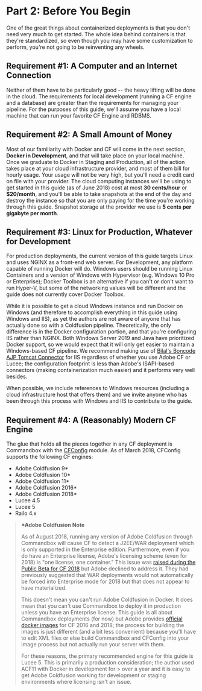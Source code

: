 # Part 2: Before You Begin

One of the great things about containerized deployments is that you don't need very much to get started. The whole idea behind containers is that they're standardized, so even though you may have some customization to perform, you're not going to be reinventing any wheels.

## Requirement \#1: A Computer and an Internet Connection

Neither of them have to be particularly good -- the heavy lifting will be done in the cloud. The requirements for local development \(running a CF engine and a database\) are greater than the requirements for managing your pipeline. For the purposes of this guide, we'll assume you have a local machine that can run your favorite CF Engine and RDBMS.

## Requirement \#2: A Small Amount of Money

Most of our familiarity with Docker and CF will come in the next section, **Docker in Development**, and that will take place on your local machine. Once we graduate to Docker in Staging and Production, all of the action takes place at your cloud infrastructure provider, and most of them bill for hourly usage. Your usage will not be very high, but you'll need a credit card on file with your provider. The cloud computing instances we'll be using to get started in this guide \(as of June 2018\) cost at most **30 cents/hour** or **$20/month**, and you'll be able to take snapshots at the end of the day and destroy the instance so that you are only paying for the time you're working through this guide. Snapshot storage at the provider we use is **5 cents per gigabyte per month**.

## Requirement \#3: Linux for Production, Whatever for Development

For production deployments, the current version of this guide targets Linux and uses NGINX as a front-end web server. For Development, any platform capable of running Docker will do. Windows users should be running Linux Containers and a version of Windows with Hypervisor (e.g. Windows 10 Pro or Enterprise); Docker Toolbox is an alternative if you can't or don't want to run Hyper-V, but some of the networking values will be different and the guide does not currently cover Docker Toolbox.

While it is possible to get a cloud Windows instance and run Docker on Windows \(and therefore to accomplish everything in this guide using Windows and IIS\), as yet the authors are not aware of anyone that has actually done so with a Coldfusion pipeline. Theoretically, the only difference is in the Docker configuration portion, and that you're configuring IIS rather than NGINX. Both Windows Server 2019 and Java have prioritized Docker support, so we would expect that it will only get easier to maintain a Windows-based CF pipeline. We recommend making use of [Bilal's Boncode AJP Tomcat Connector](http://boncode.net/connector/webdocs/Tomcat_Connector.htm) for IIS regardless of whether you use Adobe CF or Lucee; the configuration footprint is less than Adobe's ISAPI-based connectors \(making containerization much easier\) and it performs very well besides.

When possible, we include references to Windows resources \(including a cloud infrastructure host that offers them\) and we invite anyone who has been through this process with Windows and IIS to contribute to the guide.

## Requirement \#4: A \(Reasonably\) Modern CF Engine

The glue that holds all the pieces together in any CF deployment is Commandbox with the [CFConfig](https://www.forgebox.io/view/commandbox-cfconfig) module. As of March 2018, CFConfig supports the following CF engines:

* Adobe Coldfusion 9\*
* Adobe Coldfusion 10\*
* Adobe Coldfusion 11\*
* Adobe Coldfusion 2016\*
* Adobe Coldfusion 2018\*
* Lucee 4.5
* Lucee 5
* Railo 4.x

> **\*Adobe Coldfusion Note**
>
> As of August 2018, running any version of Adobe Coldfusion  through Commandbox  will cause CF to detect a J2EE/WAR deployment which is only supported in the Enterprise edition. Furthermore, even if you do have an Enterprise license, Adobe's licensing scheme (even for 2018) is "one license, one container." This issue was [raised during the Public Beta for CF 2018](https://coldfusion.adobe.com/discussion/2479279/) but Adobe declined to address it. They had previously suggested that WAR deployments would not automatically be forced into Enterprise mode for 2018 but that does not appear to have materialized.
>
> This doesn't mean you can't run Adobe Coldfusion in Docker. It does mean that you can't use Commandbox to deploy it in production unless you have an Enterprise license. This guide is all about Commandbox deployments (for now) but Adobe provides [official docker images](https://bintray.com/eaps/coldfusion) for CF 2016 and 2018; the process for building the images is just different (and a bit less convenient) because you'll have to edit XML files or else build Commandbox and CFConfig into your image process but not actually run your server with them.
>
> For these reasons, the primary recommended engine for this guide is Lucee 5. This is primarily a production consideration; the author used ACF11 with Docker in development for > over a year and it is easy to get Adobe Coldfusion working for development or staging environments where licensing isn't an issue.

